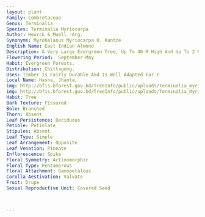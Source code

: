 ```yaml
---
layout: plant
Family: Combretaceae
Genus: Terminalia
Species: Terminalia Myriocarpa
Author: Heurck & Muell.-Arg.
Synonyms: Myrobalanus Myriocarpa O. Kuntze
English Name: East Indian Almond
Description: A Very Large Evergreen Tree, Up To 40 M High And Up To 2 M Girth, Branchlets Pendulous, Young Branchlets And Buds Brown-hirsute Or Rusty Pubescent, Bark Grey Or Brown. Leaves Chartaceous, Opposite Or More Or Less Alternate, Oblong, Broadly Elliptic, Oblong-elliptic Or Oblong-lanceolate, 7-20 (-29) Ã— 2.5-8.0 (-13) Cm, Apex Acuminate Or Pointed, Base Round, Obtuse Or Sulcate, Margin Entire, Nerves Numerous, Up To 30 Pairs, Prominent Beneath, Parallel, Glabrescent Or Pubescent Beneath, Indumentum At First Tomentellous Or Adpressed-pubescent, Often Glabrescent When Mature, Petioles Stout, Relatively Short And Thick, 0.4-0.7 Cm Long, Densely Tomentose To Glabrous, Usually 1 Or 2 Glands (sometimes Stalked) Prominent At The Base Of Leaf Or Apex Of The Petioles. Inflorescence Of Terminal Panicles, Rachis Fulvous-tomentose, 7-20 Cm Long, Spikes 6-12 Cm Long, Bracts Lanceolate, Subulate Or Deltoid. Flowers Pink, Cupuliform, Minute, 1 Mm In Diameter, 0.8-1.0 Mm Long, Sessile, Numerous, Bisexual, Protogynous. Calyx Lobes Deltoid, Outside Glabrous, Inside Hirsute. Stamens 1.5 Mm Long. Ovary C 0.8-1.0 Mm Long, Pubescent, Style 2 Mm Long, Glabrous, Disc Hairy. Fruit A 2-winged Nut, Yellow, Sericeous, Obscurely Trigonal Or Compressed, Ellipsoid, 3-4 Ã— 1.0-1.5 Mm, Occasionally With A Rudimentary Development Of Third Wing On Dorsal Side, Wings 5-6 Ã— 3.0-3.5 Mm.
Flowering Period:  September-May
Habit: Evergreen Forests.
Distribution: Chittagong.
Uses: Timber Is Fairly Durable And Is Well Adapted For F
Local Name: Hasna, Jhanta, 
img: http://bfis.bforest.gov.bd/TreeInfo/public/uploads/Terminalia_myriocarpa1.jpg
img: http://bfis.bforest.gov.bd/TreeInfo/public/uploads/Terminalia_Myriocarpa5.jpg
Habit: Tree
Bark Texture: Fissured
Bole: Branched
Thorn: Absent
Leaf Persistence: Deciduous
Petiole: Petiolate
Stipules: Absent
Leaf Type: Simple
Leaf Arrangement: Opposite
Leaf Venation: Pinnate
Inflorescence: Spike
Floral Symmetry: Actinomorphic
Floral Type: Pentamerous
Floral Attachment: Gamopetalous
Corolla Aestivation: Valvate
Fruit: Drupe
Sexual Reproductive Unit: Covered Seed



---
```


